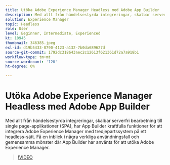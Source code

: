 ```yaml
---
title: Utöka Adobe Experience Manager Headless med Adobe App Builder
description: Med allt från händelsestyrda integreringar, skalbar serverfri bearbetning till single page-applikationer (SPA), har App Builder kraftfulla funktioner för att integrera Adobe Experience Manager med tredjepartssystem på ett headless-sätt. Få en inblick i några verkliga användningsfall och gemensamma mönster där App Builder har använts för att utöka Adobe Experience Manager.
solution: Experience Manager
topic: Headless
role: User
level: Beginner, Intermediate, Experienced
kt: 10945
thumbnail: 346385.jpeg
exl-id: d19b5433-8790-4123-a132-7b0da689627d
source-git-commit: 1792dc318643aec2c12613f621361d72a7a918b1
workflow-type: tm+mt
source-wordcount: '120'
ht-degree: 0%

---
```


# Utöka Adobe Experience Manager Headless med Adobe App Builder

Med allt från händelsestyrda integreringar, skalbar serverfri bearbetning till single page-applikationer (SPA), har App Builder kraftfulla funktioner för att integrera Adobe Experience Manager med tredjepartssystem på ett headless-sätt. Få en inblick i några verkliga användningsfall och gemensamma mönster där App Builder har använts för att utöka Adobe Experience Manager.

>[!VIDEO](https://video.tv.adobe.com/v/346385/?quality=12&learn=on)
